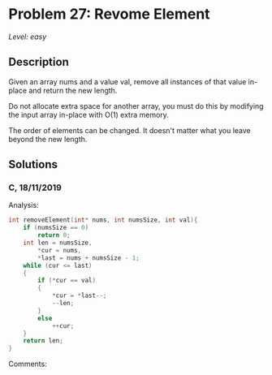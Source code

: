 # Problem 27: Revome Element
*Level: easy*
## Description
Given an array nums and a value val, remove all instances of that value in-place and return the new length.

Do not allocate extra space for another array, you must do this by modifying the input array in-place with O(1) extra memory.

The order of elements can be changed. It doesn't matter what you leave beyond the new length.
## Solutions
### C, 18/11/2019
Analysis:
```c
int removeElement(int* nums, int numsSize, int val){
    if (numsSize == 0)
        return 0;
    int len = numsSize,
        *cur = nums,
        *last = nums + numsSize - 1;
    while (cur <= last)
    {
        if (*cur == val)
        {
            *cur = *last--;
            --len;
        }  
        else 
            ++cur;
    }
    return len;
}


```
Comments: